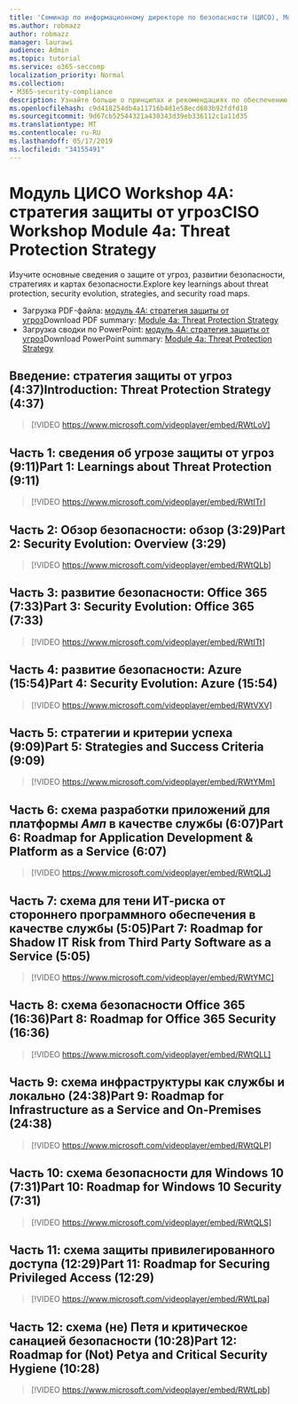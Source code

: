 ```yaml
---
title: 'Семинар по информационному директоре по безопасности (ЦИСО), Module 4A: стратегия защиты от угроз'
ms.author: robmazz
author: robmazz
manager: laurawi
audience: Admin
ms.topic: tutorial
ms.service: o365-seccomp
localization_priority: Normal
ms.collection:
- M365-security-compliance
description: Узнайте больше о принципах и рекомендациях по обеспечению безопасности модернизации в Организации.
ms.openlocfilehash: c9d418254db4a11716b4d1e58ecd683b92fdfd18
ms.sourcegitcommit: 9d67cb52544321a430343d39eb336112c1a11d35
ms.translationtype: MT
ms.contentlocale: ru-RU
ms.lasthandoff: 05/17/2019
ms.locfileid: "34155491"
---
```

# <a name="ciso-workshop-module-4a-threat-protection-strategy"></a><span data-ttu-id="35253-103">Модуль ЦИСО Workshop 4A: стратегия защиты от угроз</span><span class="sxs-lookup"><span data-stu-id="35253-103">CISO Workshop Module 4a: Threat Protection Strategy</span></span>

<span data-ttu-id="35253-104">Изучите основные сведения о защите от угроз, развитии безопасности, стратегиях и картах безопасности.</span><span class="sxs-lookup"><span data-stu-id="35253-104">Explore key learnings about threat protection, security evolution, strategies, and security road maps.</span></span>

- <span data-ttu-id="35253-105">Загрузка PDF-файла: [модуль 4A: стратегия защиты от угроз](media/ciso-workshop-4a-threat-protection.pdf)</span><span class="sxs-lookup"><span data-stu-id="35253-105">Download PDF summary: [Module 4a: Threat Protection Strategy](media/ciso-workshop-4a-threat-protection.pdf)</span></span>
- <span data-ttu-id="35253-106">Загрузка сводки по PowerPoint: [модуль 4A: стратегия защиты от угроз](https://docs.microsoft.com/office365/securitycompliance/media/ciso-workshop-4a-threat-protection.pptx)</span><span class="sxs-lookup"><span data-stu-id="35253-106">Download PowerPoint summary: [Module 4a: Threat Protection Strategy](https://docs.microsoft.com/office365/securitycompliance/media/ciso-workshop-4a-threat-protection.pptx)</span></span>

## <a name="introduction-threat-protection-strategy-437"></a><span data-ttu-id="35253-107">Введение: стратегия защиты от угроз (4:37)</span><span class="sxs-lookup"><span data-stu-id="35253-107">Introduction: Threat Protection Strategy (4:37)</span></span>

> [!VIDEO https://www.microsoft.com/videoplayer/embed/RWtLoV]

## <a name="part-1-learnings-about-threat-protection-911"></a><span data-ttu-id="35253-108">Часть 1: сведения об угрозе защиты от угроз (9:11)</span><span class="sxs-lookup"><span data-stu-id="35253-108">Part 1: Learnings about Threat Protection (9:11)</span></span>

> [!VIDEO https://www.microsoft.com/videoplayer/embed/RWtITr]

## <a name="part-2-security-evolution-overview-329"></a><span data-ttu-id="35253-109">Часть 2: Обзор безопасности: обзор (3:29)</span><span class="sxs-lookup"><span data-stu-id="35253-109">Part 2: Security Evolution: Overview (3:29)</span></span>

> [!VIDEO https://www.microsoft.com/videoplayer/embed/RWtQLb]

## <a name="part-3-security-evolution-office-365-733"></a><span data-ttu-id="35253-110">Часть 3: развитие безопасности: Office 365 (7:33)</span><span class="sxs-lookup"><span data-stu-id="35253-110">Part 3: Security Evolution: Office 365 (7:33)</span></span>

> [!VIDEO https://www.microsoft.com/videoplayer/embed/RWtITt]

## <a name="part-4-security-evolution-azure-1554"></a><span data-ttu-id="35253-111">Часть 4: развитие безопасности: Azure (15:54)</span><span class="sxs-lookup"><span data-stu-id="35253-111">Part 4: Security Evolution: Azure (15:54)</span></span>

> [!VIDEO https://www.microsoft.com/videoplayer/embed/RWtVXV]

## <a name="part-5-strategies-and-success-criteria-909"></a><span data-ttu-id="35253-112">Часть 5: стратегии и критерии успеха (9:09)</span><span class="sxs-lookup"><span data-stu-id="35253-112">Part 5: Strategies and Success Criteria (9:09)</span></span>

> [!VIDEO https://www.microsoft.com/videoplayer/embed/RWtYMm]

## <a name="part-6-roadmap-for-application-development--platform-as-a-service-607"></a><span data-ttu-id="35253-113">Часть 6: схема разработки приложений для платформы _Амп_ в качестве службы (6:07)</span><span class="sxs-lookup"><span data-stu-id="35253-113">Part 6: Roadmap for Application Development & Platform as a Service (6:07)</span></span>

> [!VIDEO https://www.microsoft.com/videoplayer/embed/RWtQLJ]

## <a name="part-7-roadmap-for-shadow-it-risk-from-third-party-software-as-a-service-505"></a><span data-ttu-id="35253-114">Часть 7: схема для тени ИТ-риска от стороннего программного обеспечения в качестве службы (5:05)</span><span class="sxs-lookup"><span data-stu-id="35253-114">Part 7: Roadmap for Shadow IT Risk from Third Party Software as a Service (5:05)</span></span>

> [!VIDEO https://www.microsoft.com/videoplayer/embed/RWtYMC]

## <a name="part-8-roadmap-for-office-365-security-1636"></a><span data-ttu-id="35253-115">Часть 8: схема безопасности Office 365 (16:36)</span><span class="sxs-lookup"><span data-stu-id="35253-115">Part 8: Roadmap for Office 365 Security (16:36)</span></span>

> [!VIDEO https://www.microsoft.com/videoplayer/embed/RWtQLL]

## <a name="part-9-roadmap-for-infrastructure-as-a-service-and-on-premises-2438"></a><span data-ttu-id="35253-116">Часть 9: схема инфраструктуры как службы и локально (24:38)</span><span class="sxs-lookup"><span data-stu-id="35253-116">Part 9: Roadmap for Infrastructure as a Service and On-Premises (24:38)</span></span>

> [!VIDEO https://www.microsoft.com/videoplayer/embed/RWtQLP]

## <a name="part-10-roadmap-for-windows-10-security-731"></a><span data-ttu-id="35253-117">Часть 10: схема безопасности для Windows 10 (7:31)</span><span class="sxs-lookup"><span data-stu-id="35253-117">Part 10: Roadmap for Windows 10 Security (7:31)</span></span>

> [!VIDEO https://www.microsoft.com/videoplayer/embed/RWtQLS]

## <a name="part-11-roadmap-for-securing-privileged-access-1229"></a><span data-ttu-id="35253-118">Часть 11: схема защиты привилегированного доступа (12:29)</span><span class="sxs-lookup"><span data-stu-id="35253-118">Part 11: Roadmap for Securing Privileged Access (12:29)</span></span>

> [!VIDEO https://www.microsoft.com/videoplayer/embed/RWtLpa]

## <a name="part-12-roadmap-for-not-petya-and-critical-security-hygiene-1028"></a><span data-ttu-id="35253-119">Часть 12: схема (не) Петя и критическое санацией безопасности (10:28)</span><span class="sxs-lookup"><span data-stu-id="35253-119">Part 12: Roadmap for (Not) Petya and Critical Security Hygiene (10:28)</span></span>

> [!VIDEO https://www.microsoft.com/videoplayer/embed/RWtLpb]